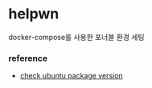 # helpwn

docker-compose를 사용한 포너블 환경 세팅

### reference

- [check ubuntu package version](https://distrowatch.com/table.php?distribution=ubuntu)